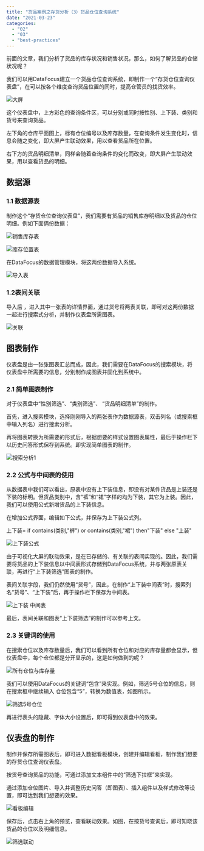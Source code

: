 ```yaml
---
title: "货品案例之存货分析（3）货品仓位查询系统"
date: "2021-03-23"
categories: 
  - "02"
  - "03"
  - "best-practices"
---
```


前面的文章，我们分析了货品的库存状况和销售状况，那么，如何了解货品的仓储状况呢？

我们可以用DataFocus建立一个货品仓位查询系统，即制作一个“存货仓位查询仪表盘”，在可以按各个维度查询货品位置的同时，提高仓管员的找货效率。

![大屏](images/unnamed-file-12.png)

这个仪表盘中，上方彩色的查询条件区，可以分别或同时按性别、上下装、类别和货号来查询货品。

左下角的仓库平面图上，标有仓位编号以及库存数量，在查询条件发生变化时，信息会随之变化，即大屏产生联动效果，用以查看货品所在位置。

右下方的货品明细清单，同样会随着查询条件的变化而改变，即大屏产生联动效果，用以查看货品的明细。

## 数据源

### 1.1 数据源表

制作这个“存货仓位查询仪表盘”，我们需要有货品的销售库存明细以及货品的仓位明细。例如下面俩份数据：

![销售库存表](images/unnamed-file-13.png)

![库存位置表](images/unnamed-file-14.png)

在DataFocus的数据管理模块，将这两份数据导入系统。

![导入表](images/unnamed-file-15.png)

### 1.2表间关联

导入后 ，进入其中一张表的详情界面，通过货号将两表关联，即可对这两份数据一起进行搜索式分析，并制作仪表盘所需图表。

![关联](images/unnamed-file-16.png)

## 图表制作

仪表盘是由一张张图表汇总而成，因此，我们需要在DataFocus的搜索模块，将仪表盘中所需要的信息，分别制作成图表并固化到系统中。

### 2.1 简单图表制作

对于仪表盘中“性别筛选”、“类别筛选”、 “货品明细清单”的制作。

首先，进入搜索模块，选择刚刚导入的两张表作为数据源表，双击列名（或搜索框中输入列名）进行搜索分析。

再将图表转换为所需要的形式后，根据想要的样式设置图表属性，最后于操作栏下以历史问答形式保存到系统。即实现简单图表的制作。

![搜索分析1](images/1.png)

### 2.2 公式与中间表的使用

从数据表中我们可以看出，原表中没有上下装信息，即没有对某件货品是上装还是下装的标明。但货品类别中，含“裤”和“裙”字样的均为下装，其它为上装。因此，我们可以使用公式新增货品的上下装信息。

在增加公式界面，编辑如下公式，并保存为上下装公式列。

上下装= if contains(类别,"裤") or contains(类别,"裙") then"下装" else "上装"

![上下装公式](images/unnamed-file-17.png)

由于可视化大屏的联动效果，是在已存储的、有关联的表间实现的。因此，我们需要将货品的上下装信息以中间表形式存储到DataFocus系统，并与两张原表关联，再进行“上下装筛选”图表的制作。

表间关联字段，我们仍然使用“货号”，因此，在制作“上下装中间表”时，搜索列名“货号”、“上下装”后，再于操作栏下保存为中间表。

![上下装 中间表](images/unnamed-file-18.png)

最后，表间关联和图表“上下装筛选”的制作可以参考上文。

### 2.3 关键词的使用

在搜索仓位以及库存数量后，我们可以看到所有仓位和对应的库存量都会显示，但仪表盘中，每个仓位都是分开显示的，这是如何做到的呢？

![所有仓位与库存量](images/unnamed-file-19.png)

我们可以使用DataFocus的关键词“包含”来实现。例如，筛选5号仓位的信息，则在搜索框中继续输入 仓位包含“5”，转换为数值表，如图所示。

![筛选5号仓位](images/5.png)

再进行表头的隐藏、字体大小设置后，即可得到仪表盘中的效果。

## 仪表盘的制作

制作并保存所需图表后，即可进入数据看板模块，创建并编辑看板，制作我们想要的存货仓位查询仪表盘。

按货号查询货品的功能，可通过添加文本组件中的“筛选下拉框”来实现。

通过添加仓位图片、导入并调整历史问答（即图表）、插入组件以及样式修改等设置，即可达到我们想要的效果。

![看板编辑](images/unnamed-file-20.png)

保存后，点击右上角的预览，查看联动效果。如图，在按货号查询后，即可知晓该货品的仓位以及明细信息。

![筛选联动](images/unnamed-file-21.png)

